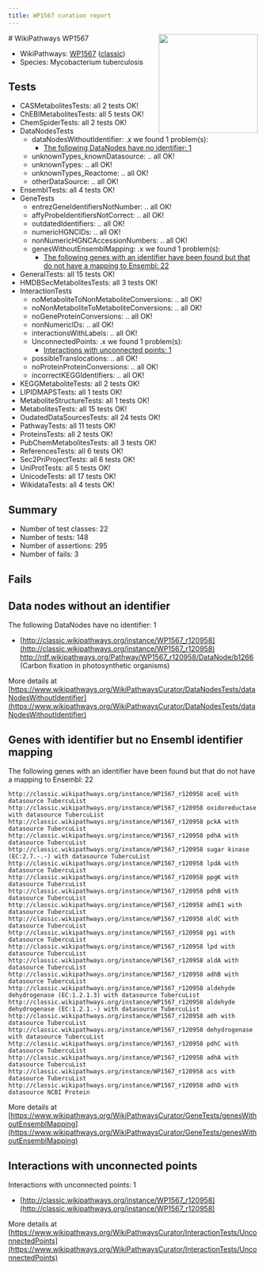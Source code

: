 ```yaml
---
title: WP1567 curation report
---
```


<img style="float: right; width: 200px" src="https://upload.wikimedia.org/wikipedia/commons/thumb/8/83/Wplogo_with_text_500.png/640px-Wplogo_with_text_500.png" />
# WikiPathways WP1567

* WikiPathways: [WP1567](https://wikipathways.org/pathways/WP1567) ([classic](https://classic.wikipathways.org/instance/WP1567))
* Species: Mycobacterium tuberculosis
## Tests
* CASMetabolitesTests: all 2 tests OK!
* ChEBIMetabolitesTests: all 5 tests OK!
* ChemSpiderTests: all 2 tests OK!
* DataNodesTests
    * dataNodesWithoutIdentifier: .x we found 1 problem(s):
        * [The following DataNodes have no identifier: 1](#d2d32fa0)
    * unknownTypes_knownDatasource: .. all OK!
    * unknownTypes: .. all OK!
    * unknownTypes_Reactome: .. all OK!
    * otherDataSource: .. all OK!
* EnsemblTests: all 4 tests OK!
* GeneTests
    * entrezGeneIdentifiersNotNumber: .. all OK!
    * affyProbeIdentifiersNotCorrect: .. all OK!
    * outdatedIdentifiers: .. all OK!
    * numericHGNCIDs: .. all OK!
    * nonNumericHGNCAccessionNumbers: .. all OK!
    * genesWithoutEnsemblMapping: .x we found 1 problem(s):
        * [The following genes with an identifier have been found but that do not have a mapping to Ensembl: 22](#c4e5432e)
* GeneralTests: all 15 tests OK!
* HMDBSecMetabolitesTests: all 3 tests OK!
* InteractionTests
    * noMetaboliteToNonMetaboliteConversions: .. all OK!
    * noNonMetaboliteToMetaboliteConversions: .. all OK!
    * noGeneProteinConversions: .. all OK!
    * nonNumericIDs: .. all OK!
    * interactionsWithLabels: .. all OK!
    * UnconnectedPoints: .x we found 1 problem(s):
        * [Interactions with unconnected points: 1](#35a61ad9)
    * possibleTranslocations: .. all OK!
    * noProteinProteinConversions: .. all OK!
    * incorrectKEGGIdentifiers: .. all OK!
* KEGGMetaboliteTests: all 2 tests OK!
* LIPIDMAPSTests: all 1 tests OK!
* MetaboliteStructureTests: all 1 tests OK!
* MetabolitesTests: all 15 tests OK!
* OudatedDataSourcesTests: all 24 tests OK!
* PathwayTests: all 11 tests OK!
* ProteinsTests: all 2 tests OK!
* PubChemMetabolitesTests: all 3 tests OK!
* ReferencesTests: all 6 tests OK!
* Sec2PriProjectTests: all 6 tests OK!
* UniProtTests: all 5 tests OK!
* UnicodeTests: all 17 tests OK!
* WikidataTests: all 4 tests OK!


## Summary

* Number of test classes: 22
* Number of tests: 148
* Number of assertions: 295
* Number of fails: 3

## Fails

<a name="d2d32fa0" />

## Data nodes without an identifier

The following DataNodes have no identifier: 1

* [http://classic.wikipathways.org/instance/WP1567_r120958](http://classic.wikipathways.org/instance/WP1567_r120958) http://rdf.wikipathways.org/Pathway/WP1567_r120958/DataNode/b1266 (Carbon fixation in photosynthetic organisms)


More details at [https://www.wikipathways.org/WikiPathwaysCurator/DataNodesTests/dataNodesWithoutIdentifier](https://www.wikipathways.org/WikiPathwaysCurator/DataNodesTests/dataNodesWithoutIdentifier)

<a name="c4e5432e" />

## Genes with identifier but no Ensembl identifier mapping

The following genes with an identifier have been found but that do not have a mapping to Ensembl: 22
```
http://classic.wikipathways.org/instance/WP1567_r120958 aceE with datasource TubercuList
http://classic.wikipathways.org/instance/WP1567_r120958 oxidoreductase with datasource TubercuList
http://classic.wikipathways.org/instance/WP1567_r120958 pckA with datasource TubercuList
http://classic.wikipathways.org/instance/WP1567_r120958 pdhA with datasource TubercuList
http://classic.wikipathways.org/instance/WP1567_r120958 sugar kinase (EC:2.7.-.-) with datasource TubercuList
http://classic.wikipathways.org/instance/WP1567_r120958 lpdA with datasource TubercuList
http://classic.wikipathways.org/instance/WP1567_r120958 ppgK with datasource TubercuList
http://classic.wikipathways.org/instance/WP1567_r120958 pdhB with datasource TubercuList
http://classic.wikipathways.org/instance/WP1567_r120958 adhE1 with datasource TubercuList
http://classic.wikipathways.org/instance/WP1567_r120958 aldC with datasource TubercuList
http://classic.wikipathways.org/instance/WP1567_r120958 pgi with datasource TubercuList
http://classic.wikipathways.org/instance/WP1567_r120958 lpd with datasource TubercuList
http://classic.wikipathways.org/instance/WP1567_r120958 aldA with datasource TubercuList
http://classic.wikipathways.org/instance/WP1567_r120958 adhB with datasource TubercuList
http://classic.wikipathways.org/instance/WP1567_r120958 aldehyde dehydrogenase (EC:1.2.1.3) with datasource TubercuList
http://classic.wikipathways.org/instance/WP1567_r120958 aldehyde dehydrogenase (EC:1.2.1.-) with datasource TubercuList
http://classic.wikipathways.org/instance/WP1567_r120958 adh with datasource TubercuList
http://classic.wikipathways.org/instance/WP1567_r120958 dehydrogenase with datasource TubercuList
http://classic.wikipathways.org/instance/WP1567_r120958 pdhC with datasource TubercuList
http://classic.wikipathways.org/instance/WP1567_r120958 adhA with datasource TubercuList
http://classic.wikipathways.org/instance/WP1567_r120958 acs with datasource TubercuList
http://classic.wikipathways.org/instance/WP1567_r120958 adhD with datasource NCBI Protein
```

More details at [https://www.wikipathways.org/WikiPathwaysCurator/GeneTests/genesWithoutEnsemblMapping](https://www.wikipathways.org/WikiPathwaysCurator/GeneTests/genesWithoutEnsemblMapping)

<a name="35a61ad9" />

## Interactions with unconnected points

Interactions with unconnected points: 1

* [http://classic.wikipathways.org/instance/WP1567_r120958](http://classic.wikipathways.org/instance/WP1567_r120958)


More details at [https://www.wikipathways.org/WikiPathwaysCurator/InteractionTests/UnconnectedPoints](https://www.wikipathways.org/WikiPathwaysCurator/InteractionTests/UnconnectedPoints)

